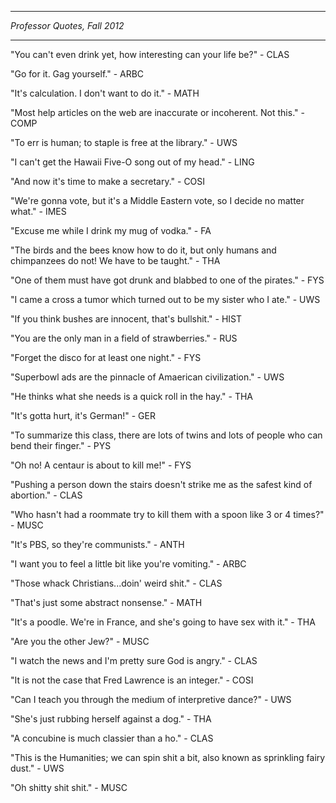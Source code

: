 ---
*Professor Quotes, Fall 2012*

***
"You can't even drink yet, how interesting can your life be?" - CLAS

"Go for it. Gag yourself." - ARBC

"It's calculation. I don't want to do it." - MATH

"Most help articles on the web are inaccurate or incoherent. Not this." - COMP

"To err is human; to staple is free at the library." - UWS

"I can't get the Hawaii Five-O song out of my head." - LING

"And now it's time to make a secretary." - COSI

"We're gonna vote, but it's a Middle Eastern vote, so I decide no matter what." - IMES

"Excuse me while I drink my mug of vodka." - FA

"The birds and the bees know how to do it, but only humans and chimpanzees do not! We have to be taught." - THA

"One of them must have got drunk and blabbed to one of the pirates." - FYS

"I came a cross a tumor which turned out to be my sister who I ate." - UWS

"If you think bushes are innocent, that's bullshit." - HIST

"You are the only man in a field of strawberries." - RUS

"Forget the disco for at least one night." - FYS

"Superbowl ads are the pinnacle of Amaerican civilization." - UWS

"He thinks what she needs is a quick roll in the hay." - THA

"It's gotta hurt, it's German!" - GER

"To summarize this class, there are lots of twins and lots of people who can bend their finger." - PYS

"Oh no! A centaur is about to kill me!" - FYS

"Pushing a person down the stairs doesn't strike me as the safest kind of abortion." - CLAS

"Who hasn't had a roommate try to kill them with a spoon like 3 or 4 times?" - MUSC

"It's PBS, so they're communists." - ANTH

"I want you to feel a little bit like you're vomiting." - ARBC

"Those whack Christians...doin' weird shit." - CLAS

"That's just some abstract nonsense." - MATH

"It's a poodle. We're in France, and she's going to have sex with it." - THA

"Are you the other Jew?" - MUSC

"I watch the news and I'm pretty sure God is angry." - CLAS

"It is not the case that Fred Lawrence is an integer." - COSI

"Can I teach you through the medium of interpretive dance?" - UWS

"She's just rubbing herself against a dog." - THA

"A concubine is much classier than a ho." - CLAS

"This is the Humanities; we can spin shit a bit, also known as sprinkling fairy dust." - UWS

"Oh shitty shit shit." - MUSC